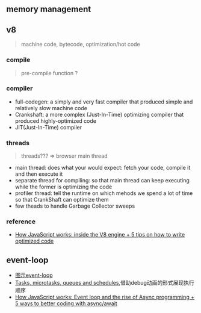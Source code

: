 ## memory management
## v8
> machine code, bytecode, optimization/hot code
### compile
> pre-compile function ?
### compiler
- full-codegen: a simply and very fast compiler that produced simple and relatively slow machine code
- Crankshaft: a more complex (Just-In-Time) optimizing compiler that produced highly-optimized code
- JIT(Just-In-Time) compiler
### threads
> threads??? => browser main thread
- main thread: does what your would expect: fetch your code, compile it and then execute it
- separate thread for compiling: so that main thread can keep executing while the former is optimizing the code
- profiler thread: tell the runtime on which mehods we spend a lot of time so that CrankShaft can optimize them
- few theads to handle Garbage Collector sweeps
### reference
- [How JavaScript works: inside the V8 engine + 5 tips on how to write optimized code](https://blog.sessionstack.com/how-javascript-works-inside-the-v8-engine-5-tips-on-how-to-write-optimized-code-ac089e62b12e)
## event-loop
- [图示event-loop](https://gist.github.com/jesstelford/9a35d20a2aa044df8bf241e00d7bc2d0)
- [Tasks, microtasks, queues and schedules](https://jakearchibald.com/2015/tasks-microtasks-queues-and-schedules/),借助debug动画的形式展现执行顺序
- [How JavaScript works: Event loop and the rise of Async programming + 5 ways to better coding with async/await](https://blog.sessionstack.com/how-javascript-works-event-loop-and-the-rise-of-async-programming-5-ways-to-better-coding-with-2f077c4438b5)